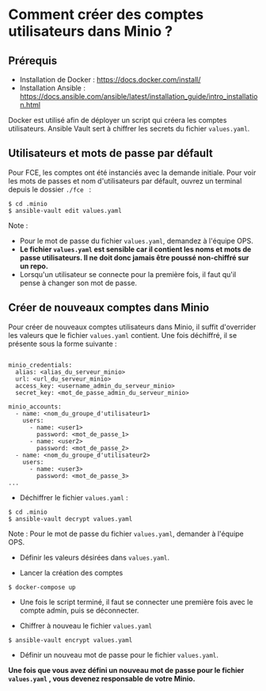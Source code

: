 # Comment créer des comptes utilisateurs dans Minio ?

## Prérequis

- Installation de Docker : https://docs.docker.com/install/
- Installation Ansible : https://docs.ansible.com/ansible/latest/installation_guide/intro_installation.html

Docker est utilisé afin de déployer un script qui créera les comptes utilisateurs.
Ansible Vault sert à chiffrer les secrets du fichier ```values.yaml```.


## Utilisateurs et mots de passe par défault


Pour FCE, les comptes ont été instanciés avec la demande initiale. 
Pour voir les mots de passes et nom d'utilisateurs par défault, ouvrez un terminal depuis le dossier ```./fce ``` : 

```
$ cd .minio
$ ansible-vault edit values.yaml
```

Note : 
- Pour le mot de passe du fichier ```values.yaml```, demandez à l'équipe OPS.
- **Le fichier ```values.yaml``` est sensible car il contient les noms et mots de passe utilisateurs. Il ne doit donc jamais être poussé non-chiffré sur un repo.**
- Lorsqu'un utilisateur se connecte pour la première fois, il faut qu'il pense à changer son mot de passe.

## Créer de nouveaux comptes dans Minio 

Pour créer de nouveaux comptes utilisateurs dans Minio, il suffit d'overrider les valeurs que le fichier ```values.yaml``` contient. 
Une fois déchiffré, il se présente sous la forme suivante :

```

minio_credentials:
  alias: <alias_du_serveur_minio>
  url: <url_du_serveur_minio>
  access_key: <username_admin_du_serveur_minio>
  secret_key: <mot_de_passe_admin_du_serveur_minio>

minio_accounts:
  - name: <nom_du_groupe_d'utilisateur1>
    users:
      - name: <user1>
        password: <mot_de_passe_1>
      - name: <user2>
        password: <mot_de_passe_2>
  - name: <nom_du_groupe_d'utilisateur2>
    users:
      - name: <user3>
        password: <mot_de_passe_3>
...
```


- Déchiffrer le fichier ```values.yaml``` : 
```
$ cd .minio
$ ansible-vault decrypt values.yaml
```

Note : Pour le mot de passe du fichier  ```values.yaml```, demander à l'équipe OPS.

- Définir les valeurs désirées dans ```values.yaml```.

- Lancer la création des comptes
```
$ docker-compose up
```

- Une fois le script terminé, il faut se connecter une première fois avec le compte admin, puis se déconnecter.

- Chiffrer à nouveau le fichier ```values.yaml```
```
$ ansible-vault encrypt values.yaml
```
 
- Définir un nouveau mot de passe pour le fichier ```values.yaml```. 


**Une fois que vous avez défini un nouveau mot de passe pour le fichier ```values.yaml``` , vous devenez responsable de votre Minio.**
 

